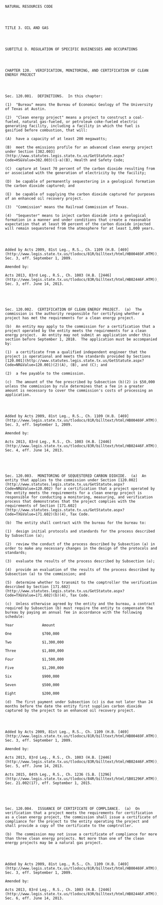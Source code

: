﻿
    
    
    	
    					
    
    
    NATURAL RESOURCES CODE
    
      
    
    
    TITLE 3. OIL AND GAS
    
      
    
    
    SUBTITLE D. REGULATION OF SPECIFIC BUSINESSES AND OCCUPATIONS
    
      
    
    
    CHAPTER 120.  VERIFICATION, MONITORING, AND CERTIFICATION OF CLEAN ENERGY PROJECT
    
      
    
    
    Sec. 120.001.  DEFINITIONS.  In this chapter:
    
    (1)  "Bureau" means the Bureau of Economic Geology of The University of Texas at Austin.
    
    (2)  "Clean energy project" means a project to construct a coal-fueled, natural gas-fueled, or petroleum coke-fueled electric generating facility, including a facility in which the fuel is gasified before combustion, that will:
    
    (A)  have a capacity of at least 200 megawatts;
    
    (B)  meet the emissions profile for an advanced clean energy project under Section [382.003](http://www.statutes.legis.state.tx.us/GetStatute.aspx?Code=HS&Value=382.003)(1-a)(B), Health and Safety Code;
    
    (C)  capture at least 70 percent of the carbon dioxide resulting from or associated with the generation of electricity by the facility;
    
    (D)  be capable of permanently sequestering in a geological formation the carbon dioxide captured; and
    
    (E)  be capable of supplying the carbon dioxide captured for purposes of an enhanced oil recovery project.
    
    (3)  "Commission" means the Railroad Commission of Texas.
    
    (4)  "Sequester" means to inject carbon dioxide into a geological formation in a manner and under conditions that create a reasonable expectation that at least 99 percent of the carbon dioxide injected will remain sequestered from the atmosphere for at least 1,000 years.
    
    
    
    
    Added by Acts 2009, 81st Leg., R.S., Ch. 1109 (H.B. [469](http://www.legis.state.tx.us/tlodocs/81R/billtext/html/HB00469F.HTM)), Sec. 3, eff. September 1, 2009.
    
    Amended by: 
    
    Acts 2013, 83rd Leg., R.S., Ch. 1003 (H.B. [2446](http://www.legis.state.tx.us/tlodocs/83R/billtext/html/HB02446F.HTM)), Sec. 3, eff. June 14, 2013.
    
    
    
    
    
    Sec. 120.002.  CERTIFICATION OF CLEAN ENERGY PROJECT.  (a)  The commission is the authority responsible for certifying whether a project has met the requirements for a clean energy project.
    
    (b)  An entity may apply to the commission for a certification that a project operated by the entity meets the requirements for a clean energy project.  An entity may not submit an application under this section before September 1, 2018.  The application must be accompanied by:
    
    (1)  a certificate from a qualified independent engineer that the project is operational and meets the standards provided by Sections [120.001](http://www.statutes.legis.state.tx.us/GetStatute.aspx?Code=NR&Value=120.001)(2)(A), (B), and (C); and
    
    (2)  a fee payable to the commission.
    
    (c)  The amount of the fee prescribed by Subsection (b)(2) is $50,000 unless the commission by rule determines that a fee in a greater amount is necessary to cover the commission's costs of processing an application.
    
    
    
    
    Added by Acts 2009, 81st Leg., R.S., Ch. 1109 (H.B. [469](http://www.legis.state.tx.us/tlodocs/81R/billtext/html/HB00469F.HTM)), Sec. 3, eff. September 1, 2009.
    
    Amended by: 
    
    Acts 2013, 83rd Leg., R.S., Ch. 1003 (H.B. [2446](http://www.legis.state.tx.us/tlodocs/83R/billtext/html/HB02446F.HTM)), Sec. 4, eff. June 14, 2013.
    
    
    
    
    
    Sec. 120.003.  MONITORING OF SEQUESTERED CARBON DIOXIDE.  (a)  An entity that applies to the commission under Section [120.002](http://www.statutes.legis.state.tx.us/GetStatute.aspx?Code=NR&Value=120.002) for a certification that a project operated by the entity meets the requirements for a clean energy project is responsible for conducting a monitoring, measuring, and verification process that demonstrates that the project complies with the requirements of Section [171.602](http://www.statutes.legis.state.tx.us/GetStatute.aspx?Code=TX&Value=171.602)(b)(4), Tax Code.
    
    (b)  The entity shall contract with the bureau for the bureau to:
    
    (1)  design initial protocols and standards for the process described by Subsection (a);
    
    (2)  review the conduct of the process described by Subsection (a) in order to make any necessary changes in the design of the protocols and standards;
    
    (3)  evaluate the results of the process described by Subsection (a);
    
    (4)  provide an evaluation of the results of the process described by Subsection (a) to the commission; and
    
    (5)  determine whether to transmit to the comptroller the verification described by Section [171.602](http://www.statutes.legis.state.tx.us/GetStatute.aspx?Code=TX&Value=171.602)(b)(4), Tax Code.
    
    (c)  Unless otherwise agreed by the entity and the bureau, a contract required by Subsection (b) must require the entity to compensate the bureau by paying an annual fee in accordance with the following schedule:
    
    Year             Amount
    
    One              $700,000
    
    Two              $1,300,000
    
    Three            $1,800,000
    
    Four             $1,500,000
    
    Five             $1,200,000
    
    Six              $900,000
    
    Seven            $500,000
    
    Eight            $200,000
    
    (d)  The first payment under Subsection (c) is due not later than 24 months before the date the entity first supplies carbon dioxide captured by the project to an enhanced oil recovery project.
    
    
    
    
    Added by Acts 2009, 81st Leg., R.S., Ch. 1109 (H.B. [469](http://www.legis.state.tx.us/tlodocs/81R/billtext/html/HB00469F.HTM)), Sec. 3, eff. September 1, 2009.
    
    Amended by: 
    
    Acts 2013, 83rd Leg., R.S., Ch. 1003 (H.B. [2446](http://www.legis.state.tx.us/tlodocs/83R/billtext/html/HB02446F.HTM)), Sec. 5, eff. June 14, 2013.
    
    Acts 2015, 84th Leg., R.S., Ch. 1236 (S.B. [1296](http://www.legis.state.tx.us/tlodocs/84R/billtext/html/SB01296F.HTM)), Sec. 21.002(17), eff. September 1, 2015.
    
    
    
    
    
    Sec. 120.004.  ISSUANCE OF CERTIFICATE OF COMPLIANCE.  (a)  On verification that a project meets the requirements for certification as a clean energy project, the commission shall issue a certificate of compliance for the project to the entity operating the project and shall provide a copy of the certificate to the comptroller.
    
    (b)  The commission may not issue a certificate of compliance for more than three clean energy projects. Not more than one of the clean energy projects may be a natural gas project.
    
    
    
    
    Added by Acts 2009, 81st Leg., R.S., Ch. 1109 (H.B. [469](http://www.legis.state.tx.us/tlodocs/81R/billtext/html/HB00469F.HTM)), Sec. 3, eff. September 1, 2009.
    
    Amended by: 
    
    Acts 2013, 83rd Leg., R.S., Ch. 1003 (H.B. [2446](http://www.legis.state.tx.us/tlodocs/83R/billtext/html/HB02446F.HTM)), Sec. 6, eff. June 14, 2013.
    
    
    
    
    				
